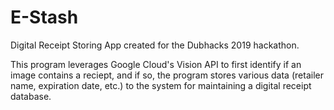 # E-Stash
Digital Receipt Storing App created for the Dubhacks 2019 hackathon. 

This program leverages Google Cloud's Vision API to first identify if an image contains a reciept, and if so, the program stores various data (retailer name, expiration date, etc.) to the system for maintaining a digital receipt database. 
